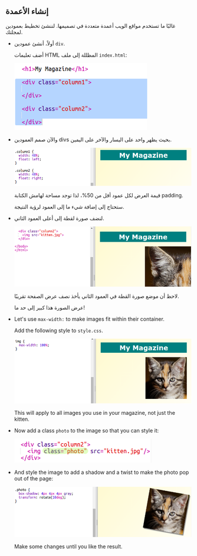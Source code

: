 ## إنشاء الأعمدة

غالبًا ما تستخدم مواقع الويب أعمدة متعددة في تصميمها. لننشئ تخطيط بعمودين لمجلتك.

+ أولاً، أنشئ عمودين `div`.
    
    أضف تعليمات HTML المظللة إلى ملف `index.html`:
    
    ![screenshot](images/magazine-columns.png)

+ واﻵن صمم العمودين divs بحيث يظهر واحد على اليسار واﻵخر على اليمين.
    
    ![screenshot](images/magazine-columns-style.png)
    
    قيمة العرض لكل عمود أقل من 50%، لذا توجد مساحة لهامش الكتابة padding.
    
    ستحتاج إلى إضافة شيء ما إلى العمود لرؤية النتيجة.

+ لنضف صورة لقطة إلى أعلى العمود الثاني.
    
    ![screenshot](images/magazine-kitten.png)
    
    لاحظ أن موضع صورة القطة في العمود الثاني يأخذ نصف عرض الصفحة تقريبًا.
    
    عرض الصورة هذا كبير إلى حد ما!

+ Let's use `max-width:` to make images fit within their container.
    
    Add the following style to `style.css`.
    
    ![screenshot](images/magazine-img-width.png)
    
    This will apply to all images you use in your magazine, not just the kitten.

+ Now add a class `photo` to the image so that you can style it:
    
    ![screenshot](images/magazine-photo.png)

+ And style the image to add a shadow and a twist to make the photo pop out of the page:
    
    ![screenshot](images/magazine-photo-style.png)
    
    Make some changes until you like the result.